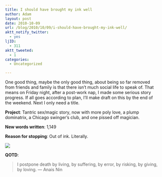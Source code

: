```yaml
---
title: I should have brought my ink well
author: Adam
layout: post
date: 2010-10-09
url: /blog/2010/10/09/i-should-have-brought-my-ink-well/
aktt_notify_twitter:
  - yes
ljID:
  - 311
aktt_tweeted:
  - 1
categories:
  - Uncategorized

---
```

One good thing, maybe the only good thing, about being so far removed from friends and family is that there isn&#8217;t much social life to speak of. That means on Friday night, after a post-work nap, I made some serious story progress. If all goes according to plan, I&#8217;ll make draft on this by the end of the weekend. Next I only need a title.

**Project**: Tantric sex/magic story, now with more poly love, a plump dominatrix, a Chicago swinger&#8217;s club, and one pissed off magician.

 **New words written**: 1,149

 **Reason for stopping**: Out of ink. Literally.

![](1)

**QOTD**:

> I postpone death by living, by suffering, by error, by risking, by giving, by loving. &#8212; Anais Nin

 [1]: http://picometer.writertopia.com/words=2348&target=4000

